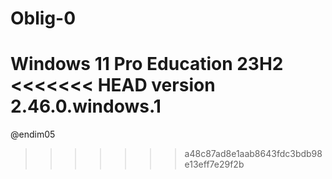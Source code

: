 # Oblig-0
Windows 11 Pro Education
23H2 
<<<<<<< HEAD
version 2.46.0.windows.1
=======
@endim05
>>>>>>> a48c87ad8e1aab8643fdc3bdb98e13eff7e29f2b
